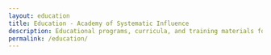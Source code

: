 ```yaml
---
layout: education
title: Education - Academy of Systematic Influence
description: Educational programs, curricula, and training materials for mastering modern influence systems
permalink: /education/
---
```

